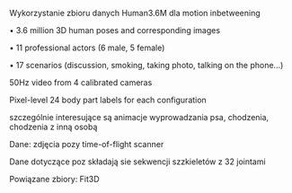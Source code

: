 Wykorzystanie zbioru danych Human3.6M dla motion inbetweening

• 3.6 million 3D human poses and corresponding images

• 11 professional actors (6 male, 5 female)

• 17 scenarios (discussion, smoking, taking photo, talking on the phone...)

50Hz video from 4 calibrated cameras

Pixel-level 24 body part labels for each configuration

szczególnie interesujące są animacje wyprowadzania psa, chodzenia, chodzenia z inną osobą

Dane:
zdjęcia
pozy
time-of-flight
scanner

Dane dotyczące poz składają sie  sekwencji szzkieletów z 32 jointami









Powiązane zbiory:
Fit3D